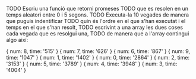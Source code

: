 TODO Escriu una funció que retorni promeses 
TODO que es resolen en un temps aleatori entre 0 i 5 segons. 
TODO Executa-la 10 vegades de manera que puguis indentificar 
TODO quin és l'ordre en el que s'han executat i el temps en el que s'han resolt, 
TODO escrivint a una array les dues coses cada vegada que es resolgui una, 
TODO de manera que a l'array contingui algo així:

{ num: 8, time: '515' } 
{ num: 7, time: '626' } 
{ num: 6, time: '867' }
{ num: 9, time: '1047' } 
{ num: 1, time: '1402' } 
{ num: 0, time: '2864' } 
{ num: 2, time: '3153' } 
{ num: 5, time: '3789' } 
{ num: 4, time: '3948' } 
{ num: 3, time: '4004' }
